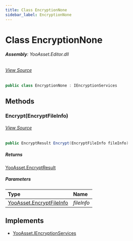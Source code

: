 ```yaml
---
title: Class EncryptionNone
sidebar_label: EncryptionNone
---
```

# Class EncryptionNone


###### **Assembly**: YooAsset.Editor.dll
###### [View Source](https://github.com/tuyoogame/YooAsset/blob/main/Assets/YooAsset/Editor/AssetBundleBuilder/DefaultEncryption.cs#L4)
```csharp title="Declaration"
public class EncryptionNone : IEncryptionServices
```
## Methods
### Encrypt(EncryptFileInfo)

###### [View Source](https://github.com/tuyoogame/YooAsset/blob/main/Assets/YooAsset/Editor/AssetBundleBuilder/DefaultEncryption.cs#L6)
```csharp title="Declaration"
public EncryptResult Encrypt(EncryptFileInfo fileInfo)
```

##### Returns

[YooAsset.EncryptResult](../YooAsset/EncryptResult.md)

##### Parameters

| Type | Name |
|:--- |:--- |
| [YooAsset.EncryptFileInfo](../YooAsset/EncryptFileInfo.md) | *fileInfo* |


## Implements

* [YooAsset.IEncryptionServices](../YooAsset/IEncryptionServices.md)
